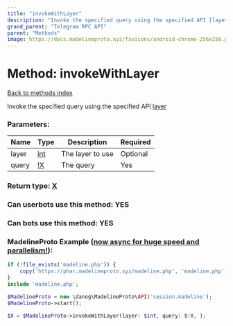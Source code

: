 ```yaml
---
title: "invokeWithLayer"
description: "Invoke the specified query using the specified API [layer](https://core.telegram.org/api/invoking#layers)"
grand_parent: "Telegram RPC API"
parent: "Methods"
image: https://docs.madelineproto.xyz/favicons/android-chrome-256x256.png
---
```

# Method: invokeWithLayer
[Back to methods index](index.html)



Invoke the specified query using the specified API [layer](https://core.telegram.org/api/invoking#layers)

### Parameters:

| Name     |    Type       | Description | Required |
|----------|---------------|-------------|----------|
|layer|[int](/API_docs/types/int.html) | The layer to use | Optional|
|query|[!X](/API_docs/types/!X.html) | The query | Yes|


### Return type: [X](/API_docs/types/X.html)

### Can userbots use this method: **YES**

### Can bots use this method: **YES**


### MadelineProto Example ([now async for huge speed and parallelism!](https://docs.madelineproto.xyz/docs/ASYNC.html)):


```php
if (!file_exists('madeline.php')) {
    copy('https://phar.madelineproto.xyz/madeline.php', 'madeline.php');
}
include 'madeline.php';

$MadelineProto = new \danog\MadelineProto\API('session.madeline');
$MadelineProto->start();

$X = $MadelineProto->invokeWithLayer(layer: $int, query: $!X, );
```

